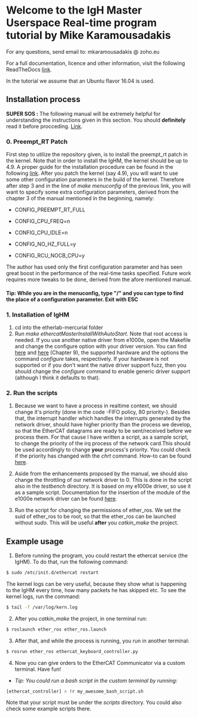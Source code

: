 # Welcome to the IgH Master Userspace Real-time program tutorial by Mike Karamousadakis

For any questions, send email to: mkaramousadakis @ zoho.eu

For a full documentation, licence and other information, visit the following ReadTheDocs [link](https://ighmaster-userspace-program-in-ros.readthedocs.io/en/latest/).

In the tutorial we assume that an Ubuntu flavor 16.04 is used.

## Installation process

**SUPER SOS :** The following manual will be extremely helpful for understanding the instructions given in this section. You should **definitely** read it before procceding. [Link](http://linuxrealtime.org/index.php/Main_Page).

### 0. Preempt_RT Patch

First step to utilize the repository given, is to install the preempt_rt patch in the kernel. Note that in order to install the IgHM, the kernel should be up to 4.9. A proper guide for the installation procedure can be found in the following [link](https://ubuntuforums.org/showthread.php?t=2273355). After you patch the kernel (say 4.9), you will want to use some other configuration parameters in the build of the kernel. Therefore after step 3 and in the line of *make menuconfig* of the previous link,
you will want to specify some extra configuration parameters, derived from the chapter 3 of the manual mentioned in the beginning, namely:

- CONFIG_PREEMPT_RT_FULL

- CONFIG_CPU_FREQ=n

- CONFIG_CPU_IDLE=n

- CONFIG_NO_HZ_FULL=y

- CONFIG_RCU_NOCB_CPU=y

The author has used only the first configuration parameter and has seen great boost in the performance of the real-time tasks specified. Future work requires more tweaks to be done, derived from the afore mentioned manual.

#### Tip: While you are in the menuconfig, type "/" and you can type to find the place of a configuration parameter. Exit with ESC

### 1. Installation of IgHM

1. cd into the etherlab-mercurial folder
2. Run *make ethercatMasterInstallWithAutoStart*. Note that root access is needed. If you use another native driver from e1000e, open the Makefile and change the configure option with your driver version. You can find [here](http://www.etherlab.org/en/ethercat/hardware.php) and [here](http://www.etherlab.org/download/ethercat/ethercat-1.5.2.pdf) (Chapter 9), the supported hardware and the options the command *configure* takes, respectively. If your hardware is not supported or if you don't want the native driver support fuzz, then you should change the *configure* command to enable generic driver support (although I think it defaults to that).


### 2. Run the scripts

1. Because we want to have a process in realtime context, we should change it's priority (done in the code -FIFO policy, 80 priority-). Besides that, the interrupt handler which handles the interrupts generated by the network driver, should have higher priority than the process we develop, so that the EtherCAT datagrams are ready to be sent/received before we process them. For that cause I have written a script, as a sample script, to change the priority of the irq process of the network card.This should be used accordingly to change **your** process's priority. You could check if the priority has changed with the *chrt* command. How-to can be found [here](https://www.cyberciti.biz/faq/howto-set-real-time-scheduling-priority-process).

2. Aside from the enhancements proposed by the manual, we should also change the throttling of our network driver to 0. This is done in the script also in the *testbench* directory. It is based on my e1000e driver, so use it as a sample script. Documentation for the insertion of the module of the e1000e network driver can be found [here](https://downloadmirror.intel.com/15817/eng/readme.txt).

3. Run the script for changing the permissions of ether_ros. We set the suid of ether_ros to be root, so that the ether_ros can be launched without *sudo*. This will be useful **after** you *catkin_make* the project.

## Example usage

1. Before running the program, you could restart the ethercat service (the IgHM). To do that, run the following command:

```bash
$ sudo /etc/init.d/ethercat restart
```

The kernel logs can be very useful, because they show what is happening to the IgHM every time, how many packets he has skipped etc. To see the kernel logs, run the command:

```bash
$ tail -f /var/log/kern.log
```

2. After you *catkin_make* the project, in one terminal run:

```bash
$ roslaunch ether_ros ether_ros.launch
```

3. After that, and while the process is running, you run in another terminal:

```bash
$ rosrun ether_ros ethercat_keyboard_controller.py
```

4. Now you can give orders to the EtherCAT Communicator via a custom terminal. Have fun!

- *Tip: You could run a bash script in the custom terminal by running:*

```bash
[ethercat_controller] > !r my_awesome_bash_script.sh
```

Note that your script must be under the *scripts* directory. You could also check some
example scripts there.
